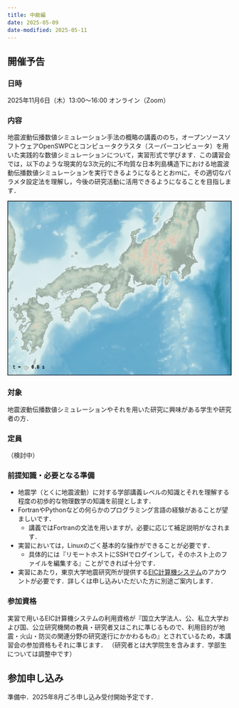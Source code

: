 ```yaml
---
title: 中級編
date: 2025-05-09
date-modified: 2025-05-11
---
```


## 開催予告

### 日時

2025年11月6日（木）13:00〜16:00 オンライン（Zoom）

### 内容

地震波動伝播数値シミュレーション手法の概略の講義ののち，オープンソースソフトウェアOpenSWPCとコンピュータクラスタ（スーパーコンピュータ）を用いた実践的な数値シミュレーションについて，実習形式で学びます．この講習会では，以下のような現実的な3次元的に不均質な日本列島構造下における地震波動伝播数値シミュレーションを実行できるようになるととおｍに，その適切なパラメタ設定法を理解し，今後の研究活動に活用できるようになることを目指します．

![](./swpc-demo.gif)

### 対象

地震波動伝播数値シミュレーションやそれを用いた研究に興味がある学生や研究者の方．

### 定員

（検討中）

### 前提知識・必要となる準備

- 地震学（とくに地震波動）に対する学部講義レベルの知識とそれを理解する程度の初歩的な物理数学の知識を前提とします．
- FortranやPythonなどの何らかのプログラミング言語の経験があることが望ましいです．
  - 講義ではFortranの文法を用いますが，必要に応じて補足説明がなされます．
- 実習においては，Linuxのごく基本的な操作ができることが必要です．
  - 具体的には『リモートホストにSSHでログインして，そのホスト上のファイルを編集する』ことができれば十分です．
- 実習にあたり，東京大学地震研究所が提供する[EIC計算機システム](https://eic-support.eri.u-tokyo.ac.jp)のアカウントが必要です．詳しくは申し込みいただいた方に別途ご案内します．

### 参加資格

実習で用いるEIC計算機システムの利用資格が『国立大学法人、公、私立大学および国、公立研究機関の教員・研究者又はこれに準じるもので、利用目的が地震・火山・防災の関連分野の研究遂行にかかわるもの』とされているため，本講習会の参加資格もそれに準じます．
（研究者とは大学院生を含みます．学部生については調整中です）

## 参加申し込み

準備中．2025年8月ごろ申し込み受付開始予定です．
